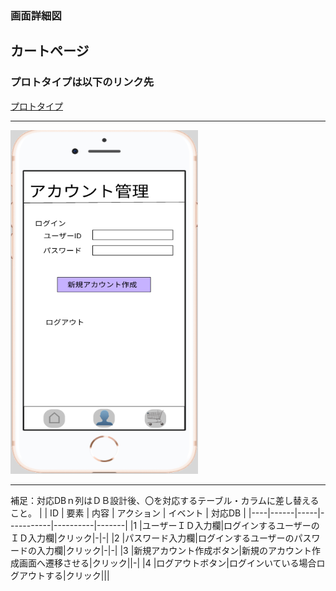 ### 画面詳細図
## カートページ
### プロトタイプは以下のリンク先
[プロトタイプ](https://www.figma.com/file/FeymzbmYI4WIfwOm9OyjkJ/Untitled?node-id=1%3A2)
*****
<img src="https://github.com/aso2001362/2021sys-design/blob/main/md/img/acount_mg.png?raw=true" width="300" height="550">

*****
補足：対応DBｎ列はＤＢ設計後、〇を対応するテーブル・カラムに差し替えること。
|
| ID | 要素 | 内容 | アクション | イベント | 対応DB |
|----|------|-----|-----------|----------|-------|
|1   |ユーザーＩＤ入力欄|ログインするユーザーのＩＤ入力欄|クリック|-|-|
|2   |パスワード入力欄|ログインするユーザーのパスワードの入力欄|クリック|-|-|
|3   |新規アカウント作成ボタン|新規のアカウント作成画面へ遷移させる|クリック||-|
|4   |ログアウトボタン|ログインいている場合ログアウトする|クリック|||
